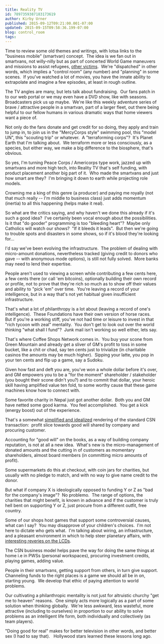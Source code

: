 ```yaml
---
title: Reality TV
id: 7897359387183173619
author: Kirby Urner
published: 2015-09-12T09:21:00.001-07:00
updated: 2015-09-15T09:58:36.199-07:00
blog: control_room
tags: 
---
```


Time to review some old themes and writings, with lotsa links to the "business mobile" (smartvan) concept.  The idea is we fan out in smartvans, not willy-nilly but as part of concerted World Game maneuvers and missions to assist refugees, [other victims](http://www.quakerquaker.org/forum/topics/friends-ideas-about-poverty?commentId=2360685%3AComment%3A137026).  We're "dispatched" in other words, which implies a "control room" (any number) and "planning" in some scenes.  If you've watched a lot of movies, you have the innate ability to extrapolate and imagine a few episodes, at least in rough outline.

The TV angles are many, but lets talk about fundraising.  Our fans patch in to our web portal or we may even have a DVD show, like with seasons.  Broadcasters pick us up maybe.  We're like this weekly adventure series of brave / attractive people in a smartvan, part of a larger fleet, out there being helpful to our fellow humans in various dramatic ways that home viewers want a piece of.

Not only do the fans donate and get credit for so doing, they apply and train to jump in, to join us in the "MercyCorps style" swimming pool, this "model UN", this "scouting trip" or whatever.  A "terraforming corps"?  It's Planet Earth that I'm talking about.  We terraform more or less consciously, as a species, but either way, we make a big difference to the biosphere, that's obvious.

So yes, I'm turning Peace Corps / Americorps type work, jazzed up with smartvans and more high tech, into Reality TV that's self funding, with product placement another big part of it.  Who made the smartvans and just how smart are they?  I'm bringing it down to earth while projecting role models.

Crowning me a king of this genre (a producer) and paying me royally (not that much really -- I'm middle to business class) just adds momentum (inertia) to all this happening (helps make it real).

So what are the critics saying, and why haven't we done this already if it's such a good idea?  I've certainly been vocal enough about the possibilities.  Is it that "do gooder" programming is too "bleeding heart"?  Maybe only Catholics will watch our shows?  "If it bleeds it leads".  But then we're going to trouble spots and disasters in some shows, so if it's blood they're looking for...

I'd say we've been evolving the infrastructure.  The problem of dealing with micro-amount donations, nevertheless tracked (giving credit to donors who gave -- with anonymous mode options), is still not fully solved.  More banks may need to lend their expertise.

People aren't used to viewing a screen while contributing a few cents here, a few cents there (or call 'em bitcoins), optionally building their own record or profile, not to prove that they're rich so much as to show off their values and ability to "pick 'em" over time.  You're leaving a record of your intelligence, but in a way that's not yet habitual given insufficient infrastructure.

That's what a lot of philanthropy is a lot about (leaving a record of one's intelligence).  These Foundations have their own version of horse races.  But if you're a working stiff, you've not had time or leisure to invest in that "rich tycoon with zeal" mentality.  You don't get to look out over the world thinking "what shall I fund"?  Junk mail isn't working so well either, lets say.

That's where Coffee Shops Network comes in.  You buy your scone from Green Mountain and already get a sliver of GM's profit to toss in some bucket, like a chit or chad, say ten cents just to trivialize (in charitable casinos the amounts may be much higher).  Sipping your latte, you pop in your ten cents and flip up a game, say a Sudoku.

Given how fast and deft you are, you've won a whole dollar before it's over, and GM empowers you to be a "for the moment" shareholder / stakeholder (you bought their scone didn't you?) and to commit that dollar, your heroic skill having amplified value ten fold, to some worthy cause that these game machines know how to connect with.

Some favorite charity in Nepal just got another dollar.  Both you and GM have netted some good karma.  You feel accomplished.  You get a kick (energy boost) out of the experience.

That's a somewhat [simplified and idealized](http://coffeeshopsnet.blogspot.com/2014/09/more-marketing.html) rendering of the standard CSN transaction:  profit slice towards good will shared by company and procuring customer.

Accounting for "good will" on the books, as a way of building company reputation, is not at all a new idea.  What's new is the micro-management of donated amounts and the cutting in of customers as momentary shareholders, almost board members (in committing micro amounts of profit).

Some supermarkets do this at checkout, with coin jars for charities, but usually with no pledge to match, and with no way to give name credit to the donor.

But what if company X is ideologically opposed to funding Y or Z as "bad for the company's image"?  No problemo.  The range of options, the charities that might benefit, is known in advance and if the customer is truly hell bent on supporting Y or Z, just procure from a different outfit, free country.

Some of our shops host games that support some controversial causes, what can I say?  You may disapprove of your children's choices.  I'm not here to dictate who gets what.  I'm talking about wiring, an infrastructure, and a pleasant environment in which to help steer planetary affairs, with [interesting reveries on the LCDs](http://coffeeshopsnet.blogspot.com/2010/04/smart-bar-lcds.html).

The CSN business model helps pave the way for doing the same things at home i.e in PWSs (personal workspaces), procuring investment credits, playing games, adding value.

People in their smartvans, getting support from others, in turn give support.  Channeling funds to the right places is a game we should all be in on, starting young.  We develop that ethic of paying attention to world problems.

Our cultivating a philanthropic mentality is not just for altruistic churchy "get me to heaven" reasons.  One simply acts more logically as a part of some solution when thinking globally.  We're less awkward, less wasteful, more attractive (including to ourselves) in proportion to our ability to solve problems as an intelligent life form, both individually and collectively (as team players).

"Doing good for real" makes for better television in other words, and better sex (I had to say that).   Hollywood stars learned these lessons long ago.